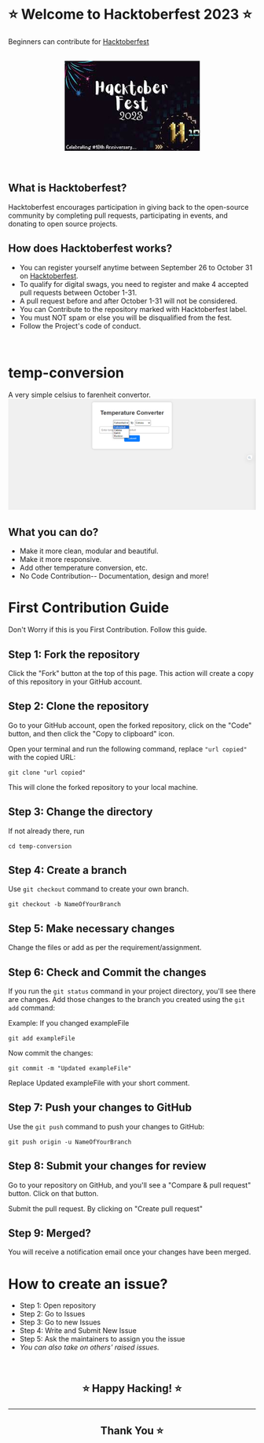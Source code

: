 # ⭐ Welcome to Hacktoberfest 2023 ⭐

Beginners can contribute for [Hacktoberfest](https://hacktoberfest.com)</br>
</br><div style="text-align: center;">
![Hacktoberfestlog](images\Hacktoberfestlogo.jpg)
</div>
</br>

## What is Hacktoberfest?

Hacktoberfest encourages participation in giving back to the open-source community by completing pull requests, participating in events, and donating to open source projects.

## How does Hacktoberfest works?

- You can register yourself anytime between September 26 to October 31 on  [Hacktoberfest](https://hacktoberfest.com).
- To qualify for digital swags, you need to register and make 4 accepted pull requests between October 1-31.
- A pull request before and after October 1-31 will not be considered.
- You can Contribute to the repository marked with Hacktoberfest label.
- You must NOT spam or else you will be disqualified from the fest.
- Follow the Project's code of conduct.
 </br>
  
# temp-conversion

A very simple celsius to farenheit convertor.</br>
![ProjectOverview](images/ProjectOverview.png)</br>

## What you can do?

- Make it more clean, modular and beautiful.
- Make it more responsive.
- Add other temperature conversion, etc.
- No Code Contribution-- Documentation, design and more!

# First Contribution Guide

Don't Worry if this is you First Contribution. Follow this guide.

## Step 1: Fork the repository

Click the "Fork" button at the top of this page. This action will create a copy of this repository in your GitHub account.

## Step 2: Clone the repository

Go to your GitHub account, open the forked repository, click on the "Code" button, and then click the "Copy to clipboard" icon.

Open your terminal and run the following command, replace  `"url copied"` with the copied URL:

```shell
git clone "url copied"
```

This will clone the forked repository to your local machine.

## Step 3: Change the directory

If not already there, run

```shell
cd temp-conversion
```

## Step 4: Create a branch

Use  `git checkout` command to create your own branch.

```shell
git checkout -b NameOfYourBranch
```

## Step 5: Make necessary changes

Change the files or add as per the requirement/assignment.

## Step 6:  Check and Commit the changes

If you run the `git status` command in your project directory, you'll see there are changes. Add those changes to the branch you created using the `git add` command:

Example: If you changed exampleFile

```shell
git add exampleFile
```

Now commit the changes:

```shell
git commit -m "Updated exampleFile"
```

Replace Updated exampleFile with your short comment.

## Step 7: Push your changes to GitHub

Use the `git push` command to push your changes to GitHub:

```shell
git push origin -u NameOfYourBranch
```

## Step 8: Submit your changes for review

Go to your repository on GitHub, and you'll see a "Compare & pull request" button. Click on that button.

Submit the pull request. By clicking on "Create pull request"

## Step 9: Merged?

You will receive a notification email once your changes have been merged.

# How to create an issue?

- Step 1: Open repository
- Step 2: Go to Issues
- Step 3: Go to new Issues
- Step 4: Write and Submit New Issue
- Step 5: Ask the maintainers to assign you the issue
- *You can also take on others' raised issues.*

</br>
<h2 align="center">
    <p>
      ⭐  Happy Hacking!  ⭐
    </p>
</h2>

***



<h2 align="center">
    <p>
        Thank You ⭐
    </p>
</h2>

